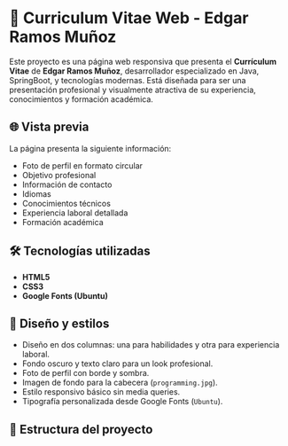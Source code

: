 # 💼 Curriculum Vitae Web - Edgar Ramos Muñoz

Este proyecto es una página web responsiva que presenta el **Currículum Vitae** de **Edgar Ramos Muñoz**, desarrollador especializado en Java, SpringBoot, y tecnologías modernas. Está diseñada para ser una presentación profesional y visualmente atractiva de su experiencia, conocimientos y formación académica.

## 🌐 Vista previa

La página presenta la siguiente información:

- Foto de perfil en formato circular
- Objetivo profesional
- Información de contacto
- Idiomas
- Conocimientos técnicos
- Experiencia laboral detallada
- Formación académica

## 🛠 Tecnologías utilizadas

- **HTML5**
- **CSS3**
- **Google Fonts (Ubuntu)**

## 🎨 Diseño y estilos

- Diseño en dos columnas: una para habilidades y otra para experiencia laboral.
- Fondo oscuro y texto claro para un look profesional.
- Foto de perfil con borde y sombra.
- Imagen de fondo para la cabecera (`programming.jpg`).
- Estilo responsivo básico sin media queries.
- Tipografía personalizada desde Google Fonts (`Ubuntu`).

## 📁 Estructura del proyecto


